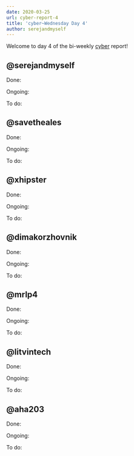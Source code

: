 ```yaml
---
date: 2020-03-25
url: cyber-report-4
title: 'cyber~Wednesday Day 4'
author: serejandmyself
---
```


Welcome to day 4 of the bi-weekly [cyber](https://cyber.page/) report!

## @serejandmyself

Done:

Ongoing:

To do:

## @savetheales

Done:

Ongoing:

To do:

## @xhipster

Done:

Ongoing:

To do:

## @dimakorzhovnik

Done:

Ongoing:

To do:

## @mrlp4

Done:

Ongoing:

To do:

## @litvintech

Done:

Ongoing:

To do:

## @aha203

Done:

Ongoing:

To do:
